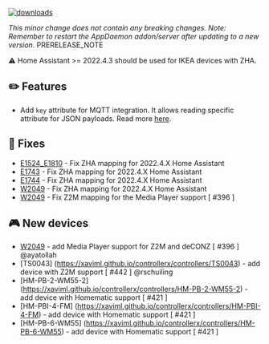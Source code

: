 [![downloads](https://img.shields.io/github/downloads/xaviml/controllerx/VERSION_TAG/total?style=for-the-badge)](http://github.com/xaviml/controllerx/releases/VERSION_TAG)

<!--:warning: This major/minor change contains a breaking change.-->

_This minor change does not contain any breaking changes._
_Note: Remember to restart the AppDaemon addon/server after updating to a new version._
PRERELEASE_NOTE

:warning: Home Assistant >= 2022.4.3 should be used for IKEA devices with ZHA.

## :pencil2: Features

- Add `key` attribute for MQTT integration. It allows reading specific attribute for JSON payloads. Read more [here](https://xaviml.github.io/controllerx/others/integrations#mqtt).

## :hammer: Fixes

- [E1524_E1810](https://xaviml.github.io/controllerx/controllers/E1524_E1810) - Fix ZHA mapping for 2022.4.X Home Assistant
- [E1743](https://xaviml.github.io/controllerx/controllers/E1743) - Fix ZHA mapping for 2022.4.X Home Assistant
- [E1744](https://xaviml.github.io/controllerx/controllers/E1744) - Fix ZHA mapping for 2022.4.X Home Assistant
- [W2049](https://xaviml.github.io/controllerx/controllers/W2049) - Fix ZHA mapping for 2022.4.X Home Assistant
- [W2049](https://xaviml.github.io/controllerx/controllers/W2049) - Fix Z2M mapping for the Media Player support [ #396 ]

<!--
## :clock2: Performance
-->

<!--
## :scroll: Docs
-->

<!--
## :wrench: Refactor
-->

## :video_game: New devices

- [W2049](https://xaviml.github.io/controllerx/controllers/W2049) - add Media Player support for Z2M and deCONZ [ #396 ] @ayatollah
- [TS0043] (https://xaviml.github.io/controllerx/controllers/TS0043) - add device with Z2M support [ #442 ] @rschuiling
- [HM-PB-2-WM55-2] (https://xaviml.github.io/controllerx/controllers/HM-PB-2-WM55-2) - add device with Homematic support [ #421 ]
- [HM-PBI-4-FM] (https://xaviml.github.io/controllerx/controllers/HM-PBI-4-FM) - add device with Homematic support [ #421 ]
- [HM-PB-6-WM55] (https://xaviml.github.io/controllerx/controllers/HM-PB-6-WM55) - add device with Homematic support [ #421 ]
